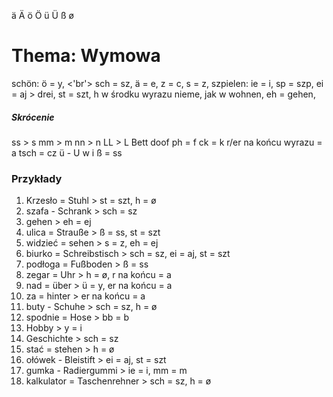 ä
Ä
ö
Ö
ü
Ü
ß
ø
# Thema: Wymowa
schön:
ö = y, <'br'>
sch = sz,
ä = e,
z = c,
s = z,
szpielen: 
ie = i, 
sp = szp,
ei = aj > drei,
st = szt,
h w środku wyrazu nieme,
jak w wohnen,
eh = gehen,
##### Skrócenie
ss > s
mm > m
nn > n
LL > L
Bett doof
ph = f
ck = k
r/er na końcu wyrazu = a
tsch = cz
ü - U w i
ß = ss
### Przykłady
1) Krzesło = Stuhl > st = szt, h = ø
2) szafa - Schrank > sch = sz
3) gehen > eh = ej
4) ulica = Strauße > ß = ss, st = szt
5) widzieć = sehen > s = z, eh = ej
6) biurko = Schreibstisch > sch = sz, ei = aj, st = szt
7) podłoga = Fußboden > ß = ss
8) zegar = Uhr > h = ø, r na końcu = a
9) nad = über > ü = y, er na końcu = a
10) za = hinter > er na końcu = a
11) buty - Schuhe > sch = sz, h = ø
12) spodnie = Hose > bb = b
13) Hobby > y = i
14) Geschichte > sch = sz
15) stać = stehen > h = ø
16) ołówek - Bleistift > ei = aj, st = szt
17) gumka - Radiergummi > ie = i, mm = m
18) kalkulator = Taschenrehner > sch = sz, h = ø
